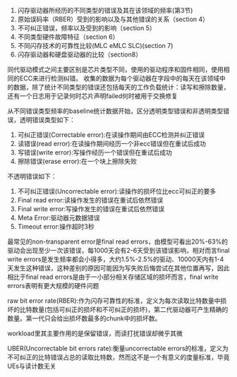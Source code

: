 1. 闪存驱动器所经历的不同类型的错误及其在该领域的频率(第3节)
2. 原始误码率（RBER）受到的影响以及与其他错误的关系（section 4）
3. 不可纠正错误，频率以及受到的影响（section 5）
4. 不同类型硬件故障特征（section 6）
5. 不同闪存技术的可靠性比较(MLC eMLC SLC)(section 7)
6. 闪存驱动器和硬盘驱动器的比较（section8）

同代驱动模式之间主要区别是芯片类型不同，使用的驱动程序和固件相同，使用相同的ECC来进行检测纠错。
收集的数据为每个驱动器在字段中的每天在该领域中的数据，除了统计不同类型的错误还包括每天的工作负载统计：读写和擦除数量，还有一个日志用于记录何时芯片声明failed何时被用于交换修复

从不同错误类型频率的baseline统计数据开始，区分透明类型错误和非透明类型错误，透明错误类型如下：
1. 可纠正错误(Correctable error):在读操作期间由ECC检测并纠正错误
2. 读错误(read error):在读操作期间经历一个非ecc错误但在重试后成功
3. 写错误(write error):写操作经历一个错误但在重试后成功
4. 擦除错误(erase error):在一个块上擦除失败

不透明错误如下：
1. 不可纠正错误(Uncorrectable error):读操作的损坏位比ecc可纠正的要多
2. Final read error:读操作发生的错误在重试后依然错误
3. Final write error:写操作发生的错误在重试后依然错误
4. Meta Error:驱动器元数据错误
5. Timeout error:操作超时3秒

最常见的non-transparent error是final read errors，由模型可看出20%-63%的驱动会出现至少一次该错误，每1000天会有2-6天受到该错误影响，相对而言final write errors是发生频率都会小得多，大约1.5%-2.5%的驱动、10000天内有1-4天发生这种错误，这种差别的原因可能因为写失败后悔尝试在其他位置再写，因此相比于final read errors是由于一小部分相关存储区域的损坏而言，final write errors表明有更大规模的硬件问题

raw bit error rate(RBER):作为闪存可靠性的标准，定义为每次读取比特数量中损坏的比特数量(包括可纠正的损坏和不可纠正的损坏)，第二代驱动器可产生精确的数量。第一代只会给出损坏数最多的chunk中的损坏数。

workload里其主要作用的是保留错误，而读打扰错误却微乎其微

UBER(Uncorrectable bit errors rate):衡量uncorrectable errors的标准，定义为不可纠正的比特错误占总的读取比特数，然而这不是一个有意义的度量标准，毕竟UEs与读计数无关